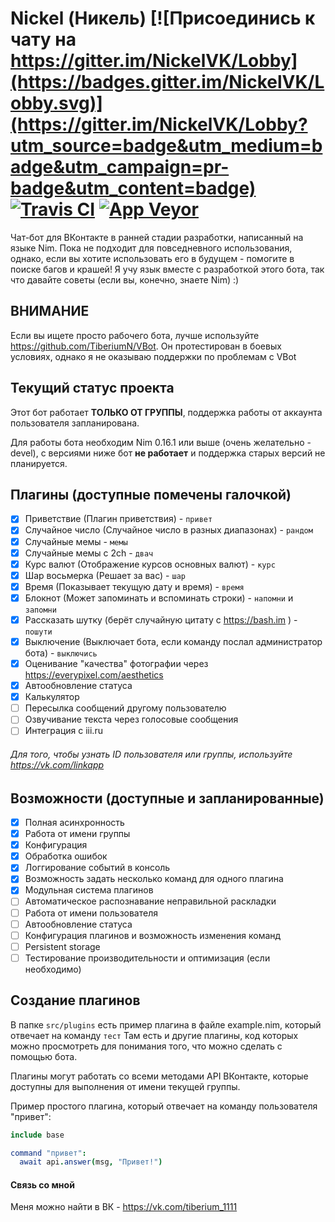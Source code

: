Nickel (Никель) [![Присоединись к чату на https://gitter.im/NickelVK/Lobby](https://badges.gitter.im/NickelVK/Lobby.svg)](https://gitter.im/NickelVK/Lobby?utm_source=badge&utm_medium=badge&utm_campaign=pr-badge&utm_content=badge) [![Travis CI](https://travis-ci.org/TiberiumN/Nickel.svg?branch=master)](https://travis-ci.org/TiberiumN/Nickel) [![App Veyor](https://ci.appveyor.com/api/projects/status/futyiif4dq7blmof/branch/master?svg=true)](https://ci.appveyor.com/project/TiberiumPY/nickelvk/branch/master)
======

Чат-бот для ВКонтакте в ранней стадии разработки, написанный на языке Nim.
Пока не подходит для повседневного использования, однако, если вы хотите использовать его в будущем - помогите в поиске багов и крашей!
Я учу язык вместе с разработкой этого бота, так что давайте советы (если вы, конечно, знаете Nim) :)
## ВНИМАНИЕ
Если вы ищете просто рабочего бота, лучше используйте https://github.com/TiberiumN/VBot. Он протестирован в боевых условиях, однако я не оказываю поддержки по проблемам с VBot

## Текущий статус проекта
Этот бот работает **ТОЛЬКО ОТ ГРУППЫ**, поддержка работы от аккаунта пользователя запланирована.

Для работы бота необходим Nim 0.16.1 или выше (очень желательно - devel), с версиями ниже бот **не работает** и поддержка старых версий не планируется.

## Плагины (доступные помечены галочкой)
- [x] Приветствие (Плагин приветствия) - `привет`
- [x] Случайное число (Случайное число в разных диапазонах) - `рандом`
- [x] Случайные мемы - `мемы`
- [x] Случайные мемы с 2ch - `двач`
- [x] Курс валют (Отображение курсов основных валют) - `курс`
- [x] Шар восьмерка (Решает за вас) - `шар`
- [x] Время (Показывает текущую дату и время) - `время`
- [x] Блокнот (Может запоминать и вспоминать строки) - `напомни` и `запомни`
- [x] Рассказать шутку (берёт случайную цитату с https://bash.im ) - `пошути`
- [x] Выключение (Выключает бота, если команду послал администратор бота) - `выключись`
- [x] Оценивание "качества" фотографии через https://everypixel.com/aesthetics
- [x] Автообновление статуса
- [x] Калькулятор
- [ ] Пересылка сообщений другому пользователю
- [ ] Озвучивание текста через голосовые сообщения
- [ ] Интеграция с iii.ru

###### Для того, чтобы узнать ID пользователя или группы, используйте https://vk.com/linkapp

## Возможности (доступные и запланированные)
- [x] Полная асинхронность
- [x] Работа от имени группы
- [x] Конфигурация
- [x] Обработка ошибок
- [x] Логгирование событий в консоль
- [x] Возможность задать несколько команд для одного плагина
- [x] Модульная система плагинов
- [ ] Автоматическое распознавание неправильной раскладки
- [ ] Работа от имени пользователя
- [ ] Автообновление статуса
- [ ] Конфигурация плагинов и возможность изменения команд
- [ ] Persistent storage
- [ ] Тестирование производительности и оптимизация (если необходимо)

## Создание плагинов
В папке `src/plugins` есть пример плагина в файле example.nim, который отвечает на команду `тест`
Там есть и другие плагины, код которых можно просмотреть для понимания того, что можно сделать с помощью бота.

Плагины могут работать со всеми методами API ВКонтакте, которые доступны для выполнения от имени текущей группы.

Пример простого плагина, который отвечает на команду пользователя "привет":
```nim
include base

command "привет":
  await api.answer(msg, "Привет!")
```
#### Связь со мной
Меня можно найти в ВК - https://vk.com/tiberium_1111
